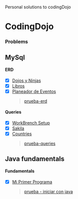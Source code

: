 Personal solutions to codingDojo

# CodingDojo

### Problems

## MySql

#### ERD

- [x] [Dojos y Ninjas](Java/mysql/ERD/dojos-ninjas/dojos_ninjas_model.png)
- [x] [Libros](Java/mysql/ERD/libros/libros_model.png)
- [x] [Planeador de Eventos](Java/mysql/ERD/planeador_eventos/planeador_eventos.png)
  > [prueba-erd](Java/mysql/ERD/prueba-erd.md)

#### Queries

- [x] [WorkBrench Setup](Java/mysql/Queries/setup-workbrench/setup.query.sql)
- [x] [Sakila](Java/mysql/Queries/sakila/sakila.query.sql)
- [x] [Countries](Java/mysql/Queries/countries/countries.query.sql)
  > [prueba-queries](Java/mysql/Queries/prueba-queries.md)

## Java fundamentals

#### Fundamentals

- [x] [Mi Primer Programa](Java/java-fundamentals/fundamentals/javaFun/src/javaFun/Me.java)
    > [prueba - iniciar con java](Java/java-fundamentals/fundamentals/prueba-inicial-java.md)
